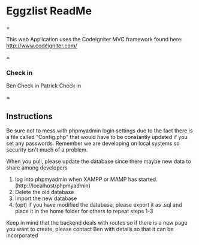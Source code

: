 # Eggzlist ReadMe

=

This web Application uses the CodeIgniter MVC framework found here: http://www.codeigniter.com/

=

### Check in

Ben Check in
Patrick Check in

=

## Instructions

Be sure not to mess with phpmyadmin login settings due to the fact there is a file called "Config.php" that would have to be constantly updated if you set any passwords. Remember we are developing on local systems so security isn't much of a problem.

When you pull, please update the database since there maybe new data to share among developers
1. log into phpmyadmin when XAMPP or MAMP has started. (http://localhost/phpmyadmin) 
2. Delete the old database
3. Import the new database
4. (opt) if you have modified the database, please export it as .sql and place it in the home folder for others to repeat steps 1-3

Keep in mind that the backend deals with routes so if there is a new page you want to create, please contact Ben with details so that it can be incorporated